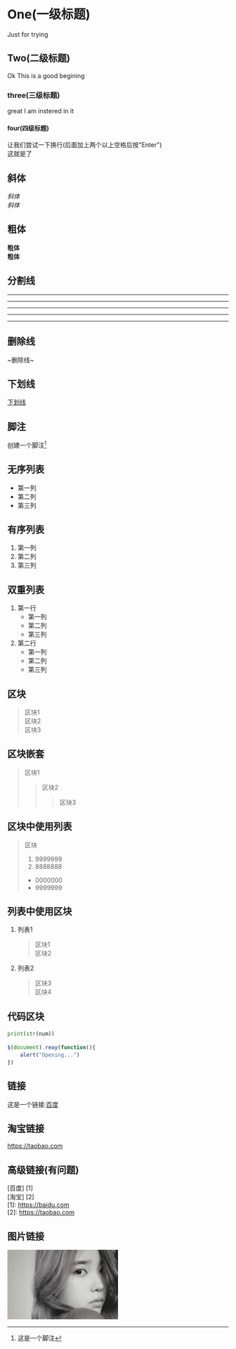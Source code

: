 # One(一级标题)
Just for trying
## Two(二级标题)
Ok This is a good begining
### three(三级标题)
great I am instered in it
#### four(四级标题)

让我们尝试一下换行(后面加上两个以上空格后按"Enter")  
这就是了
## 斜体
*斜体*  
_斜体_  
## 粗体
**粗体**  
__粗体__
## 分割线
* * *
***
******
- - -
--------
## 删除线
~删除线~

## 下划线  
<u> 下划线 </u>

## 脚注  
创建一个脚注[^1]  
[^1]: 这是一个脚注

## 无序列表
* 第一列
* 第二列
* 第三列
## 有序列表
1. 第一列
2. 第二列
3. 第三列
## 双重列表
1. 第一行  
    * 第一列
    * 第二列
    * 第三列
2. 第二行  
    * 第一列
    * 第二列
    * 第三列
 
## 区块
>区块1  
>区块2  
>区块3  
## 区块嵌套
 >区块1
 >>区块2
 >>>区块3
## 区块中使用列表
>区块
> 1. 9999999
> 2. 8888888
> * 0000000
> * 9999999

## 列表中使用区块
1. 列表1
    > 区块1  
    > 区块2  
2. 列表2
    > 区块3  
    > 区块4  

## 代码区块
```python
print(str(num))
```
```JavaScript
$(document).reay(function(){
    alert("Opening...")
})
```

## 链接
这是一个链接:[百度](https://baidu.com)

## 淘宝链接
<https://taobao.com>

## 高级链接(有问题)
[百度] [1]  
[淘宝] [2]  
[1]: https://baidu.com  
[2]: https://taobao.com

## 图片链接
<img src="./timg.jpg" width="50%" title="IU"></img>
